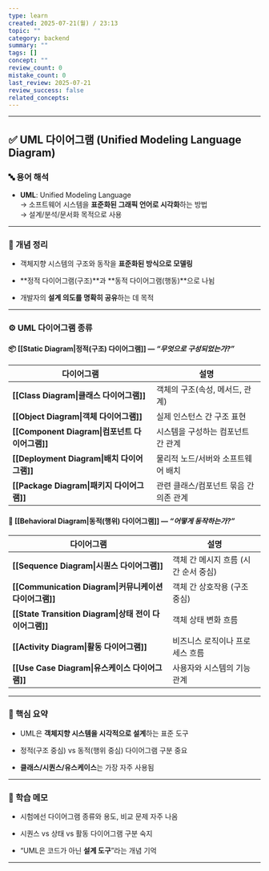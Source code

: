 ```yaml
---
type: learn
created: 2025-07-21(월) / 23:13
topic: ""
category: backend
summary: ""
tags: []
concept: ""
review_count: 0
mistake_count: 0
last_review: 2025-07-21
review_success: false
related_concepts:
---
```

---

## ✅ UML 다이어그램 (Unified Modeling Language Diagram)

### 🔤 용어 해석

- **UML**: Unified Modeling Language  
    → 소프트웨어 시스템을 **표준화된 그래픽 언어로 시각화**하는 방법  
    → 설계/분석/문서화 목적으로 사용
    

---

### 📌 개념 정리

- 객체지향 시스템의 구조와 동작을 **표준화된 방식으로 모델링**
    
- **정적 다이어그램(구조)**과 **동적 다이어그램(행동)**으로 나뉨
    
- 개발자의 **설계 의도를 명확히 공유**하는 데 목적
    

---

### ⚙️ UML 다이어그램 종류

#### 📦 [[Static Diagram|정적(구조) 다이어그램]] — _“무엇으로 구성되었는가?”_

| 다이어그램                                 | 설명                     |
| ------------------------------------- | ---------------------- |
| **[[Class Diagram\|클래스 다이어그램]]**      | 객체의 구조(속성, 메서드, 관계)    |
| **[[Object Diagram\|객체 다이어그램]]**      | 실제 인스턴스 간 구조 표현        |
| **[[Component Diagram\|컴포넌트 다이어그램]]** | 시스템을 구성하는 컴포넌트 간 관계    |
| **[[Deployment Diagram\|배치 다이어그램]]**  | 물리적 노드/서버와 소프트웨어 배치    |
| **[[Package Diagram\|패키지 다이어그램]]**    | 관련 클래스/컴포넌트 묶음 간 의존 관계 |

#### 🔁 [[Behavioral Diagram|동적(행위) 다이어그램]] — _“어떻게 동작하는가?”_

| 다이어그램                                         | 설명                     |
| --------------------------------------------- | ---------------------- |
| **[[Sequence Diagram\|시퀀스 다이어그램]]**           | 객체 간 메시지 흐름 (시간 순서 중심) |
| **[[Communication Diagram\|커뮤니케이션 다이어그램]]**   | 객체 간 상호작용 (구조 중심)      |
| **[[State Transition Diagram\|상태 전이 다이어그램]]** | 객체 상태 변화 흐름            |
| **[[Activity Diagram\|활동 다이어그램]]**            | 비즈니스 로직이나 프로세스 흐름      |
| **[[Use Case Diagram\|유스케이스 다이어그램]]**         | 사용자와 시스템의 기능 관계        |

---

### 🎯 핵심 요약

- UML은 **객체지향 시스템을 시각적으로 설계**하는 표준 도구
    
- 정적(구조 중심) vs 동적(행위 중심) 다이어그램 구분 중요
    
- **클래스/시퀀스/유스케이스**는 가장 자주 사용됨
    

---

### 🧠 학습 메모

- 시험에선 다이어그램 종류와 용도, 비교 문제 자주 나옴
    
- 시퀀스 vs 상태 vs 활동 다이어그램 구분 숙지
    
- “UML은 코드가 아닌 **설계 도구**”라는 개념 기억
    

---